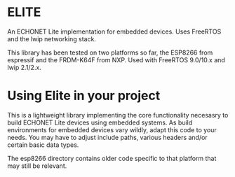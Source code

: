 # ELITE 
An ECHONET Lite implementation for embedded devices. Uses FreeRTOS and
the lwip networking stack.

This library has been tested on two platforms so far, the ESP8266 from espressif
and the FRDM-K64F from NXP. Used with FreeRTOS 9.0/10.x and lwip 2.1/2.x.

# Using Elite in your project
This is a lightweight library implementing the core functionality necesasry to
build ECHONET Lite devices using embedded systems. As build environments for
embedded devices vary wildly, adapt this code to your needs. You may have to
adjust include paths, various headers and/or certain basic data types.

The esp8266 directory contains older code specific to that platform that may
still be relevant.
